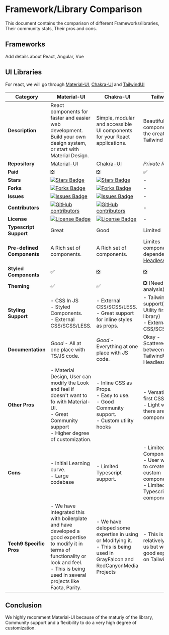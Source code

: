# Framework/Library Comparison
This document contains the comparison of different Frameworks/libraries, Their community stats, Their pros and cons.

## Frameworks
Add details about React, Angular, Vue

## UI Libraries
For react, we will go through [Material-UI](https://material-ui.com/), [Chakra-UI](https://chakra-ui.com/) and [TailwindUI](https://tailwindui.com/)

|Category|Material-UI|Chakra-UI|TailwindUI|
|--|--|--|--|
|**Description**|React components for faster and easier web development. Build your own design system, or start with Material Design.|Simple, modular and accessible UI components for your React applications.|Beautiful UI components by the creators of Tailwind CSS.|
|**Repository**|[Material-UI](https://material-ui.com/)|[Chakra-UI](https://chakra-ui.com/)|_Private Repo_|
|**Paid**|:negative_squared_cross_mark:|:negative_squared_cross_mark:|:white_check_mark:|
|**Stars**|<a href="https://github.com/mui-org/material-ui/stargazers"><img src="https://img.shields.io/github/stars/mui-org/material-ui" alt="Stars Badge"/></a>|<a href="https://github.com/chakra-ui/chakra-ui/stargazers"><img src="https://img.shields.io/github/stars/chakra-ui/chakra-ui" alt="Stars Badge"/></a>|-|
|**Forks**|<a href="https://github.com/mui-org/material-ui/network/members"><img src="https://img.shields.io/github/forks/mui-org/material-ui" alt="Forks Badge"/></a>|<a href="https://github.com/chakra-ui/chakra-ui/network/members"><img src="https://img.shields.io/github/forks/chakra-ui/chakra-ui" alt="Forks Badge"/></a>|-|
|**Issues**|<a href="https://github.com/mui-org/material-ui/issues"><img src="https://img.shields.io/github/issues/mui-org/material-ui" alt="Issues Badge"/></a>|<a href="https://github.com/chakra-ui/chakra-ui/issues"><img src="https://img.shields.io/github/issues/chakra-ui/chakra-ui" alt="Issues Badge"/></a>|-|
|**Contributors**|<a href="https://github.com/mui-org/material-ui/graphs/contributors"><img alt="GitHub contributors" src="https://img.shields.io/github/contributors/mui-org/material-ui?color=2b9348"></a>|<a href="https://github.com/chakra-ui/chakra-ui/graphs/contributors"><img alt="GitHub contributors" src="https://img.shields.io/github/contributors/chakra-ui/chakra-ui?color=2b9348"></a>|-|
|**License**|<a href="https://github.com/mui-org/material-ui/blob/master/LICENSE"><img src="https://img.shields.io/github/license/mui-org/material-ui?color=2b9348" alt="License Badge"/></a>|<a href="https://github.com/chakra-ui/chakra-ui/blob/master/LICENSE"><img src="https://img.shields.io/github/license/chakra-ui/chakra-ui?color=2b9348" alt="License Badge"/></a>|-|
|**Typescript Support**|Great|Good|Limited|
|**Pre-defined Components**|A Rich set of components.|A Rich set of components.|Limites components with dependency on [HeadlessUI](https://headlessui.dev/)|
|**Styled Components**|:white_check_mark:|:negative_squared_cross_mark:|:negative_squared_cross_mark:|
|**Theming**|:white_check_mark:|:white_check_mark:|:negative_squared_cross_mark: (Need more analysis)|
|**Styling Support**|- CSS In JS <br /> - Styled Components. <br /> - External CSS/SCSS/LESS.|- External CSS/SCSS/LESS. <br /> - Great support for inline styles as props.|- TailwindCSS support(Versatile Utility first CSS library) <br />- External CSS/SCSS/LESS.|
|**Documentation**|_Good_ - All at one place with TS/JS code.|_Good_ - Everything at one place with JS code.| Okay - Scattered between TailwindUI and HeadlessUI|
|**Other Pros**|- Material Design, User can modify the Look and feel if doesn't want to fo with Material-UI. <br /> - Great Community support <br /> - Higher degree of customization.|- Inline CSS as Props. <br /> - Easy to use. <br/> - Good Community support. <br /> - Custom utility hooks|- Versatile Utility first CSS. <br /> - Light weight as there are limited components.|
|**Cons**|- Initial Learning curve. <br /> - Large codebase|- Limited Typescript support. |- Limited Components. <br /> - User will have to create a lot of custom components. <br/> - Limited Typescript components|
|**Tech9 Specific Pros**|- We have integrated this with boilerplate and have developed a good expertise to modify it in terms of functionality or look and feel. <br /> - This is being used in several projects like Facta, Parity.|- We have deloped some expertise in using or Modifying it. <br /> - This is being used in GrayFalcon and RedCanyonMedia Projects |- This is relatively new for us but we have good expertise on TailwindCSS|


## Conclusion
We highly recomment Material-UI because of the maturiy of the library, Community support and a flexibility to do a very high degree of customization. 

